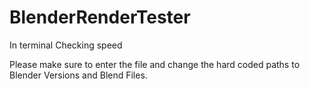# BlenderRenderTester
In terminal Checking speed

Please make sure to enter the file and change the hard coded paths to Blender Versions and Blend Files. 
